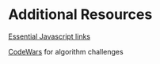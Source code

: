 # Additional Resources

[Essential Javascript links  ](https://github.com/ericelliott/essential-javascript-links)

[CodeWars](https://www.codewars.com/) for algorithm challenges[  
](https://github.com/ericelliott/essential-javascript-links)

